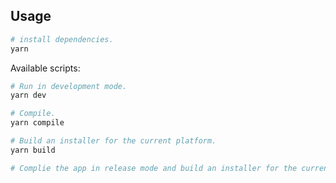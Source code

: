 ## Usage

``` bash
# install dependencies.
yarn
```

Available scripts:

``` bash
# Run in development mode.
yarn dev

# Compile.
yarn compile

# Build an installer for the current platform.
yarn build

# Complie the app in release mode and build an installer for the current platform.
```
